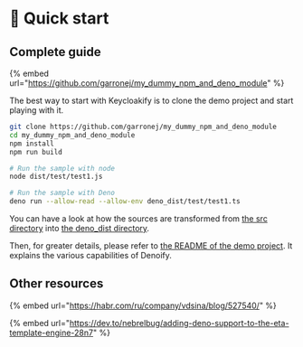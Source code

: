 # 🚀 Quick start

## Complete guide

{% embed url="https://github.com/garronej/my_dummy_npm_and_deno_module" %}

The best way to start with Keycloakify is to clone the demo project and start playing with it.&#x20;

```bash
git clone https://github.com/garronej/my_dummy_npm_and_deno_module
cd my_dummy_npm_and_deno_module
npm install
npm run build

# Run the sample with node
node dist/test/test1.js

# Run the sample with Deno
deno run --allow-read --allow-env deno_dist/test/test1.ts
```

You can have a look at how the sources are transformed from [the src directory](https://github.com/garronej/my\_dummy\_npm\_and\_deno\_module/tree/master/src) into [the deno\_dist directory](https://github.com/garronej/my\_dummy\_npm\_and\_deno\_module/tree/master/deno\_dist). &#x20;

Then, for greater details, please refer to [the README of the demo project](https://github.com/garronej/my\_dummy\_npm\_and\_deno\_module/blob/master/README.md).  It explains the various capabilities of Denoify. &#x20;

## Other resources

{% embed url="https://habr.com/ru/company/vdsina/blog/527540/" %}

{% embed url="https://dev.to/nebrelbug/adding-deno-support-to-the-eta-template-engine-28n7" %}
